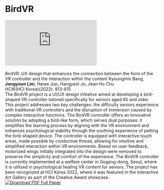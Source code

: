 <!DOCTYPE html>
<html lang="en">
<head>
    <meta charset="UTF-8">
    <meta name="viewport" content="width=device-width, initial-scale=1.0">
    <title>BirdVR Study</title>
    <!-- External CSS Reference -->
    <link rel="stylesheet" href="../css/styles.css">
</head>
<body>

<!-- BirdVR Section -->
<h1>BirdVR</h1>
<div class="detail">
    <div class="video-container">
        <iframe 
            src="https://www.youtube.com/embed/PN5j6Vpz4kw" 
            title="BirdVR" 
            frameborder="0" 
            allow="accelerometer; autoplay; clipboard-write; encrypted-media; gyroscope; picture-in-picture" 
            allowfullscreen>
        </iframe>
    </div>
</div>

<br>

<!-- Portfolio content for BirdVR -->
<div class="detail">
    <span class="portfolio-title">BirdVR: UX design that enhances the connection between the form of the VR controller and the interaction within the content</span>
    <span class="portfolio-middle">Kyoungmin Bang, <strong>Jongyoon Lim</strong>, Haree Jun, Hangyeol Jo, Jean Ho Chu<br>HCIK(HCI Korea)(2022): 813-815</span><br>
    <span class="detaily">
        The BirdVR project is a UI/UX design initiative aimed at developing a bird-shaped VR controller tailored specifically for seniors aged 65 and older. This project addresses two key challenges: the difficulty seniors experience with traditional VR controllers and the disruption of immersion caused by complex interactive functions. The BirdVR controller offers an innovative solution by adopting a bird-like form, which serves dual purposes: it simplifies the learning process by aligning with the VR environment and enhances psychological stability through the soothing experience of petting the bird-shaped device. The controller is equipped with interactive touch areas, made possible by conductive thread, allowing for intuitive and simplified interaction within VR environments. Based on user feedback, motorized wings initially integrated into the design were removed to preserve the simplicity and comfort of the experience. The BirdVR controller is currently implemented at a welfare center in Gogang-dong, Seoul, where it is utilized in psychological healing VR content for seniors. The project has been recognized at HCI Korea 2022, where it was featured in the Interactive Art Gallery as part of the Creative Award showcase.
    </span>
    <br>
    <a href="https://www.dbpia.co.kr/Journal/articleDetail?nodeId=NODE11043930&lang=en" class="pdf-link" target="_blank">
        <img src="../images/pdf.jpg" alt="Download PDF">
        Full Paper
    </a>
</div>

<!-- Extra spacing at the end -->
<br>
<br>

</body>
</html>
